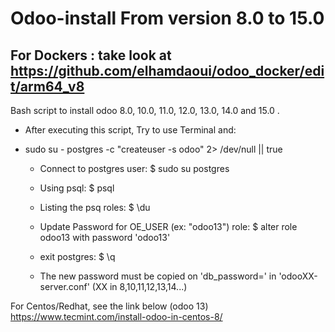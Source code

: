 # Odoo-install From version 8.0 to 15.0
## For Dockers : take look at https://github.com/elhamdaoui/odoo_docker/edit/arm64_v8 

Bash script to install odoo 8.0, 10.0, 11.0, 12.0, 13.0, 14.0 and 15.0 .

- After executing this script, Try to use Terminal and:
- sudo su - postgres -c "createuser -s odoo" 2> /dev/null || true

  - Connect to postgres user: $ sudo su postgres
  
  - Using psql: $ psql 
  
  - Listing the psq roles: $ \du
  
  - Update Password for OE_USER (ex: "odoo13") role: $ alter role odoo13 with password 'odoo13'
  
  - exit postgres: $ \q
  - The new password must be copied on 'db_password=' in 'odooXX-server.conf' (XX in 8,10,11,12,13,14...)



For Centos/Redhat, see the link below (odoo 13)
https://www.tecmint.com/install-odoo-in-centos-8/
